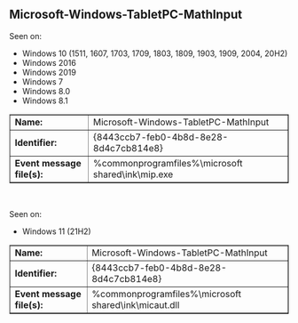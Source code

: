 ## Microsoft-Windows-TabletPC-MathInput

Seen on:
* Windows 10 (1511, 1607, 1703, 1709, 1803, 1809, 1903, 1909, 2004, 20H2)
* Windows 2016
* Windows 2019
* Windows 7
* Windows 8.0
* Windows 8.1

<table border="1" class="docutils">
  <tbody>
    <tr>
      <td><b>Name:</b></td>
      <td>Microsoft-Windows-TabletPC-MathInput</td>
    </tr>
    <tr>
      <td><b>Identifier:</b></td>
      <td>{8443ccb7-feb0-4b8d-8e28-8d4c7cb814e8}</td>
    </tr>
    <tr>
      <td><b>Event message file(s):</b></td>
      <td>%commonprogramfiles%\microsoft shared\ink\mip.exe</td>
    </tr>
  </tbody>
</table>

&nbsp;

Seen on:
* Windows 11 (21H2)

<table border="1" class="docutils">
  <tbody>
    <tr>
      <td><b>Name:</b></td>
      <td>Microsoft-Windows-TabletPC-MathInput</td>
    </tr>
    <tr>
      <td><b>Identifier:</b></td>
      <td>{8443ccb7-feb0-4b8d-8e28-8d4c7cb814e8}</td>
    </tr>
    <tr>
      <td><b>Event message file(s):</b></td>
      <td>%commonprogramfiles%\microsoft shared\ink\micaut.dll</td>
    </tr>
  </tbody>
</table>

&nbsp;

